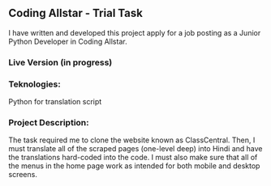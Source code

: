 ## Coding Allstar - Trial Task

I have written and developed this project apply for a job posting as a Junior Python Developer in Coding Allstar.

### Live Version (in progress)

### Teknologies:
Python for translation script

### Project Description:
The task required me to clone the website known as ClassCentral. Then, I must translate all of the scraped pages (one-level deep) into Hindi and have the translations hard-coded into the code. I must also make sure that all of the menus in the home page work as intended for both mobile and desktop screens.
